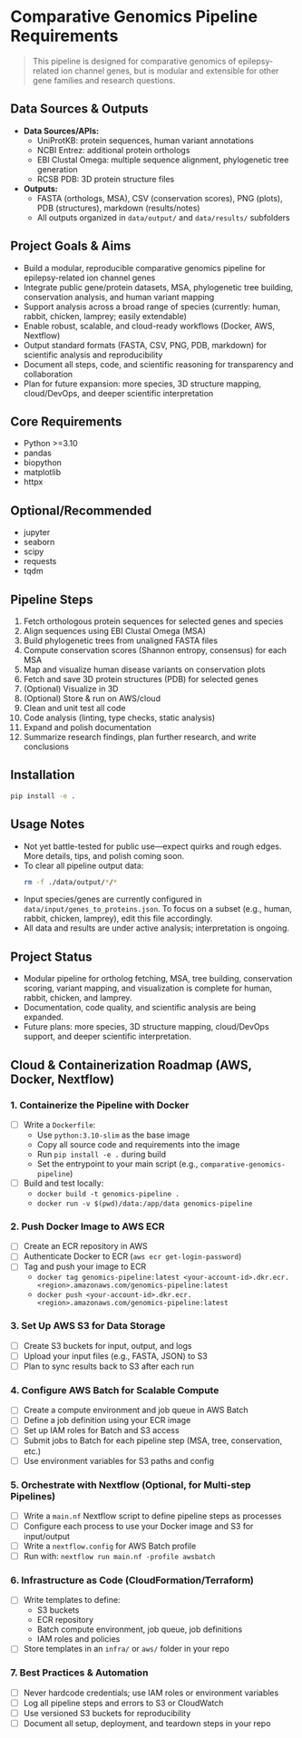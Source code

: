 # Comparative Genomics Pipeline Requirements

> This pipeline is designed for comparative genomics of epilepsy-related ion channel genes, but is modular and extensible for other gene families and research questions.

## Data Sources & Outputs
- **Data Sources/APIs:**
    - UniProtKB: protein sequences, human variant annotations
    - NCBI Entrez: additional protein orthologs
    - EBI Clustal Omega: multiple sequence alignment, phylogenetic tree generation
    - RCSB PDB: 3D protein structure files
- **Outputs:**
    - FASTA (orthologs, MSA), CSV (conservation scores), PNG (plots), PDB (structures), markdown (results/notes)
    - All outputs organized in `data/output/` and `data/results/` subfolders

## Project Goals & Aims
- Build a modular, reproducible comparative genomics pipeline for epilepsy-related ion channel genes
- Integrate public gene/protein datasets, MSA, phylogenetic tree building, conservation analysis, and human variant mapping
- Support analysis across a broad range of species (currently: human, rabbit, chicken, lamprey; easily extendable)
- Enable robust, scalable, and cloud-ready workflows (Docker, AWS, Nextflow)
- Output standard formats (FASTA, CSV, PNG, PDB, markdown) for scientific analysis and reproducibility
- Document all steps, code, and scientific reasoning for transparency and collaboration
- Plan for future expansion: more species, 3D structure mapping, cloud/DevOps, and deeper scientific interpretation

## Core Requirements
- Python >=3.10
- pandas
- biopython
- matplotlib
- httpx

## Optional/Recommended
- jupyter
- seaborn
- scipy
- requests
- tqdm

## Pipeline Steps
1. Fetch orthologous protein sequences for selected genes and species
2. Align sequences using EBI Clustal Omega (MSA)
3. Build phylogenetic trees from unaligned FASTA files
4. Compute conservation scores (Shannon entropy, consensus) for each MSA
5. Map and visualize human disease variants on conservation plots
6. Fetch and save 3D protein structures (PDB) for selected genes
7. (Optional) Visualize in 3D
8. (Optional) Store & run on AWS/cloud
9. Clean and unit test all code
10. Code analysis (linting, type checks, static analysis)
11. Expand and polish documentation
12. Summarize research findings, plan further research, and write conclusions

## Installation

```bash
pip install -e .
```

## Usage Notes
- Not yet battle-tested for public use—expect quirks and rough edges. More details, tips, and polish coming soon.
- To clear all pipeline output data:
  ```bash
  rm -f ./data/output/*/*
  ```
- Input species/genes are currently configured in `data/input/genes_to_proteins.json`. To focus on a subset (e.g., human, rabbit, chicken, lamprey), edit this file accordingly.
- All data and results are under active analysis; interpretation is ongoing.

## Project Status
- Modular pipeline for ortholog fetching, MSA, tree building, conservation scoring, variant mapping, and visualization is complete for human, rabbit, chicken, and lamprey.
- Documentation, code quality, and scientific analysis are being expanded.
- Future plans: more species, 3D structure mapping, cloud/DevOps support, and deeper scientific interpretation.

## Cloud & Containerization Roadmap (AWS, Docker, Nextflow)

### 1. Containerize the Pipeline with Docker
- [ ] Write a `Dockerfile`:
    - Use `python:3.10-slim` as the base image
    - Copy all source code and requirements into the image
    - Run `pip install -e .` during build
    - Set the entrypoint to your main script (e.g., `comparative-genomics-pipeline`)
- [ ] Build and test locally:
    - `docker build -t genomics-pipeline .`
    - `docker run -v $(pwd)/data:/app/data genomics-pipeline`

### 2. Push Docker Image to AWS ECR
- [ ] Create an ECR repository in AWS
- [ ] Authenticate Docker to ECR (`aws ecr get-login-password`)
- [ ] Tag and push your image to ECR
    - `docker tag genomics-pipeline:latest <your-account-id>.dkr.ecr.<region>.amazonaws.com/genomics-pipeline:latest`
    - `docker push <your-account-id>.dkr.ecr.<region>.amazonaws.com/genomics-pipeline:latest`

### 3. Set Up AWS S3 for Data Storage
- [ ] Create S3 buckets for input, output, and logs
- [ ] Upload your input files (e.g., FASTA, JSON) to S3
- [ ] Plan to sync results back to S3 after each run

### 4. Configure AWS Batch for Scalable Compute
- [ ] Create a compute environment and job queue in AWS Batch
- [ ] Define a job definition using your ECR image
- [ ] Set up IAM roles for Batch and S3 access
- [ ] Submit jobs to Batch for each pipeline step (MSA, tree, conservation, etc.)
- [ ] Use environment variables for S3 paths and config

### 5. Orchestrate with Nextflow (Optional, for Multi-step Pipelines)
- [ ] Write a `main.nf` Nextflow script to define pipeline steps as processes
- [ ] Configure each process to use your Docker image and S3 for input/output
- [ ] Write a `nextflow.config` for AWS Batch profile
- [ ] Run with: `nextflow run main.nf -profile awsbatch`

### 6. Infrastructure as Code (CloudFormation/Terraform)
- [ ] Write templates to define:
    - S3 buckets
    - ECR repository
    - Batch compute environment, job queue, job definitions
    - IAM roles and policies
- [ ] Store templates in an `infra/` or `aws/` folder in your repo

### 7. Best Practices & Automation
- [ ] Never hardcode credentials; use IAM roles or environment variables
- [ ] Log all pipeline steps and errors to S3 or CloudWatch
- [ ] Use versioned S3 buckets for reproducibility
- [ ] Document all setup, deployment, and teardown steps in your repo
